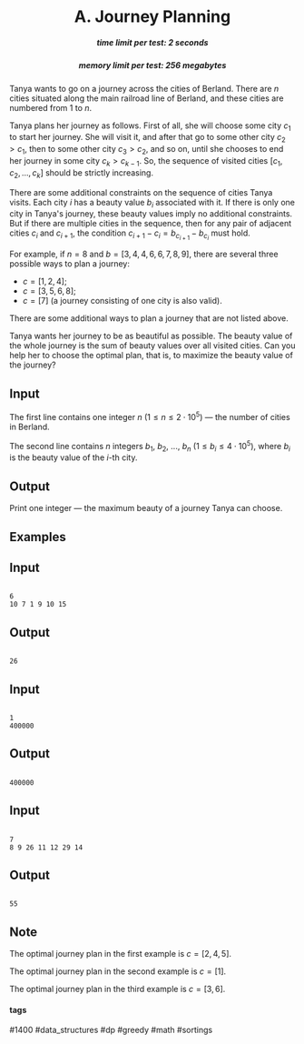 <h1 style='text-align: center;'> A. Journey Planning</h1>

<h5 style='text-align: center;'>time limit per test: 2 seconds</h5>
<h5 style='text-align: center;'>memory limit per test: 256 megabytes</h5>

Tanya wants to go on a journey across the cities of Berland. There are $n$ cities situated along the main railroad line of Berland, and these cities are numbered from $1$ to $n$. 

Tanya plans her journey as follows. First of all, she will choose some city $c_1$ to start her journey. She will visit it, and after that go to some other city $c_2 > c_1$, then to some other city $c_3 > c_2$, and so on, until she chooses to end her journey in some city $c_k > c_{k - 1}$. So, the sequence of visited cities $[c_1, c_2, \dots, c_k]$ should be strictly increasing.

There are some additional constraints on the sequence of cities Tanya visits. Each city $i$ has a beauty value $b_i$ associated with it. If there is only one city in Tanya's journey, these beauty values imply no additional constraints. But if there are multiple cities in the sequence, then for any pair of adjacent cities $c_i$ and $c_{i + 1}$, the condition $c_{i + 1} - c_i = b_{c_{i + 1}} - b_{c_i}$ must hold.

For example, if $n = 8$ and $b = [3, 4, 4, 6, 6, 7, 8, 9]$, there are several three possible ways to plan a journey:

* $c = [1, 2, 4]$;
* $c = [3, 5, 6, 8]$;
* $c = [7]$ (a journey consisting of one city is also valid).

There are some additional ways to plan a journey that are not listed above.

Tanya wants her journey to be as beautiful as possible. The beauty value of the whole journey is the sum of beauty values over all visited cities. Can you help her to choose the optimal plan, that is, to maximize the beauty value of the journey?

## Input

The first line contains one integer $n$ ($1 \le n \le 2 \cdot 10^5$) — the number of cities in Berland.

The second line contains $n$ integers $b_1$, $b_2$, ..., $b_n$ ($1 \le b_i \le 4 \cdot 10^5$), where $b_i$ is the beauty value of the $i$-th city.

## Output

Print one integer — the maximum beauty of a journey Tanya can choose.

## Examples

## Input


```

6
10 7 1 9 10 15

```
## Output


```

26

```
## Input


```

1
400000

```
## Output


```

400000

```
## Input


```

7
8 9 26 11 12 29 14

```
## Output


```

55

```
## Note

The optimal journey plan in the first example is $c = [2, 4, 5]$.

The optimal journey plan in the second example is $c = [1]$.

The optimal journey plan in the third example is $c = [3, 6]$.



#### tags 

#1400 #data_structures #dp #greedy #math #sortings 